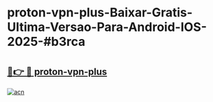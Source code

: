 # proton-vpn-plus-Baixar-Gratis-Ultima-Versao-Para-Android-IOS-2025-#b3rca

# <h2><a href="https://ainizakaria.my?title=proton-vpn-plus&ref=24M">🔗👉 🔴 proton-vpn-plus</a></h2>

[![acn](https://github.com/user-attachments/assets/0f9c940e-d8b0-45ae-aac7-cd30a18b3e1c)](https://ainizakaria.my?title=proton-vpn-plus&ref=24M)

